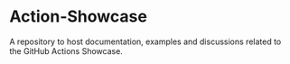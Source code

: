 # Action-Showcase
A repository to host documentation, examples and discussions related to the GitHub Actions Showcase.
